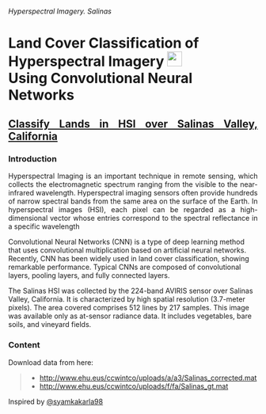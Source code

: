 ###### Hyperspectral Imagery. Salinas

# **Land Cover Classification of Hyperspectral Imagery** <img src="https://images.squarespace-cdn.com/content/v1/52729d11e4b0b9200a7023ea/1524338737642-7486A223WJUMFDSX6PWQ/Artboard+1+copy+42.png" height="30"><br>Using Convolutional Neural Networks

##  <p align="justify"> [Classify Lands in HSI over Salinas Valley, California](https://yandex.ru/maps/103361/salinas/?ll=-121.604262%2C36.677279&z=10.88)</p> 
 
###  Introduction
<p align="justify">Hyperspectral Imaging is an important technique in remote sensing, which collects the electromagnetic spectrum
ranging from the visible to the near-infrared wavelength. Hyperspectral imaging sensors often provide hundreds of narrow spectral bands
from the same area on the surface of the Earth. In hyperspectral images (HSI), each pixel can be regarded as a high-dimensional vector
whose entries correspond to the spectral reflectance in a specific wavelength

Convolutional Neural Networks (CNN) is a type of deep learning method that uses convolutional multiplication based on artificial neural networks.
Recently, CNN has been widely used in land cover classification, showing remarkable performance. Typical CNNs are composed of convolutional
layers, pooling layers, and fully connected layers.

The Salinas HSI was collected by the 224-band AVIRIS sensor over Salinas Valley, California. It is characterized by high spatial
resolution (3.7-meter pixels). The area covered comprises 512 lines by 217 samples. This image was available only as at-sensor
radiance data. It includes vegetables, bare soils, and vineyard fields.</p>

### Content
Download data from here: 
> * http://www.ehu.eus/ccwintco/uploads/a/a3/Salinas_corrected.mat 
> * http://www.ehu.eus/ccwintco/uploads/f/fa/Salinas_gt.mat

Inspired by [@syamkakarla98](https://github.com/syamkakarla98)
